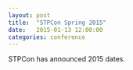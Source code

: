 ```yaml
---
layout: post
title:  "STPCon Spring 2015"
date:   2015-01-13 12:00:00
categories: conference
---
```


STPCon has announced 2015 dates.
